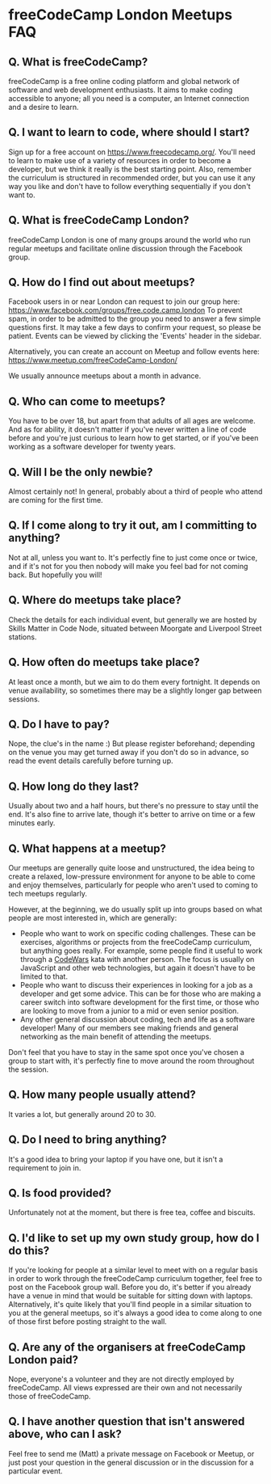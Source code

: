 # freeCodeCamp London Meetups FAQ

## Q. What is freeCodeCamp?
freeCodeCamp is a free online coding platform and global network of software and web development enthusiasts. It aims to make coding accessible to anyone; all you need is a computer, an Internet connection and a desire to learn.

## Q. I want to learn to code, where should I start?
Sign up for a free account on https://www.freecodecamp.org/. You'll need to learn to make use of a variety of resources in order to become a developer, but we think it really is the best starting point. Also, remember the curriculum is structured in recommended order, but you can use it any way you like and don't have to follow everything sequentially if you don't want to.

## Q. What is freeCodeCamp London?
freeCodeCamp London is one of many groups around the world who run regular meetups and facilitate online discussion through the Facebook group.

## Q. How do I find out about meetups?
Facebook users in or near London can request to join our group here: https://www.facebook.com/groups/free.code.camp.london To prevent spam, in order to be admitted to the group you need to answer a few simple questions first. It may take a few days to confirm your request, so please be patient. Events can be viewed by clicking the 'Events' header in the sidebar.

Alternatively, you can create an account on Meetup and follow events here: https://www.meetup.com/freeCodeCamp-London/

We usually announce meetups about a month in advance.

## Q. Who can come to meetups?
You have to be over 18, but apart from that adults of all ages are welcome. And as for ability, it doesn't matter if you've never written a line of code before and you're just curious to learn how to get started, or if you've been working as a software developer for twenty years.

## Q. Will I be the only newbie?
Almost certainly not! In general, probably about a third of people who attend are coming for the first time.

## Q. If I come along to try it out, am I committing to anything?
Not at all, unless you want to. It's perfectly fine to just come once or twice, and if it's not for you then nobody will make you feel bad for not coming back. But hopefully you will!

## Q. Where do meetups take place?
Check the details for each individual event, but generally we are hosted by Skills Matter in Code Node, situated between Moorgate and Liverpool Street stations.

## Q. How often do meetups take place?
At least once a month, but we aim to do them every fortnight. It depends on venue availability, so sometimes there may be a slightly longer gap between sessions.

## Q. Do I have to pay?
Nope, the clue's in the name :) But please register beforehand; depending on the venue you may get turned away if you don't do so in advance, so read the event details carefully before turning up.

## Q. How long do they last?
Usually about two and a half hours, but there's no pressure to stay until the end. It's also fine to arrive late, though it's better to arrive on time or a few minutes early.

## Q. What happens at a meetup?
Our meetups are generally quite loose and unstructured, the idea being to create a relaxed, low-pressure environment for anyone to be able to come and enjoy themselves, particularly for people who aren't used to coming to tech meetups regularly.

However, at the beginning, we do usually split up into groups based on what people are most interested in, which are generally:
* People who want to work on specific coding challenges. These can be exercises, algorithms or projects from the freeCodeCamp curriculum, but anything goes really. For example, some people find it useful to work through a [CodeWars](http://codewars.com/) kata with another person. The focus is usually on JavaScript and other web technologies, but again it doesn't have to be limited to that.
* People who want to discuss their experiences in looking for a job as a developer and get some advice. This can be for those who are making a career switch into software development for the first time, or those who are looking to move from a junior to a mid or even senior position.
* Any other general discussion about coding, tech and life as a software developer! Many of our members see making friends and general networking as the main benefit of attending the meetups.

Don't feel that you have to stay in the same spot once you've chosen a group to start with, it's perfectly fine to move around the room throughout the session.

## Q. How many people usually attend?
It varies a lot, but generally around 20 to 30.

## Q. Do I need to bring anything?
It's a good idea to bring your laptop if you have one, but it isn't a requirement to join in.

## Q. Is food provided?
Unfortunately not at the moment, but there is free tea, coffee and biscuits.

## Q. I'd like to set up my own study group, how do I do this?
If you're looking for people at a similar level to meet with on a regular basis in order to work through the freeCodeCamp curriculum together, feel free to post on the Facebook group wall. Before you do, it's better if you already have a venue in mind that would be suitable for sitting down with laptops. Alternatively, it's quite likely that you'll find people in a similar situation to you at the general meetups, so it's always a good idea to come along to one of those first before posting straight to the wall.

## Q. Are any of the organisers at freeCodeCamp London paid?
Nope, everyone's a volunteer and they are not directly employed by freeCodeCamp. All views expressed are their own and not necessarily those of freeCodeCamp.

## Q. I have another question that isn't answered above, who can I ask?
Feel free to send me (Matt) a private message on Facebook or Meetup, or just post your question in the general discussion or in the discussion for a particular event.